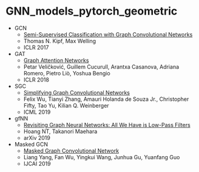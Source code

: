 # GNN_models_pytorch_geometric

- GCN
  - [Semi-Supervised Classification with Graph Convolutional Networks](https://arxiv.org/abs/1609.02907)
  - Thomas N. Kipf, Max Welling
  - ICLR 2017
- GAT
  - [Graph Attention Networks](https://arxiv.org/abs/1710.10903)
  - Petar Veličković, Guillem Cucurull, Arantxa Casanova, Adriana Romero, Pietro Liò, Yoshua Bengio
  - ICLR 2018
- SGC
  - [Simplifying Graph Convolutional Networks](https://arxiv.org/abs/1902.07153)
  - Felix Wu, Tianyi Zhang, Amauri Holanda de Souza Jr., Christopher Fifty, Tao Yu, Kilian Q. Weinberger
  - ICML 2019
- gfNN
  - [Revisiting Graph Neural Networks: All We Have is Low-Pass Filters](https://arxiv.org/abs/1905.09550)
  - Hoang NT, Takanori Maehara
  - arXiv 2019
- Masked GCN
  - [Masked Graph Convolutional Network](https://www.ijcai.org/proceedings/2019/565)
  - Liang Yang, Fan Wu, Yingkui Wang, Junhua Gu, Yuanfang Guo
  - IJCAI 2019
